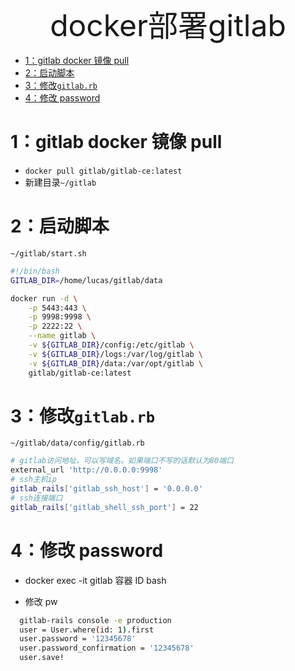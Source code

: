 
<div align="center"><font size="35">docker部署gitlab</font></div>

- [1：gitlab docker 镜像 pull](#1gitlab-docker-镜像-pull)
- [2：启动脚本](#2启动脚本)
- [3：修改`gitlab.rb`](#3修改gitlabrb)
- [4：修改 password](#4修改-password)

# 1：gitlab docker 镜像 pull

- `docker pull gitlab/gitlab-ce:latest`
- 新建目录`~/gitlab`

# 2：启动脚本

`~/gitlab/start.sh`

```bash
#!/bin/bash
GITLAB_DIR=/home/lucas/gitlab/data

docker run -d \
    -p 5443:443 \
    -p 9998:9998 \
    -p 2222:22 \
    --name gitlab \
    -v ${GITLAB_DIR}/config:/etc/gitlab \
    -v ${GITLAB_DIR}/logs:/var/log/gitlab \
    -v ${GITLAB_DIR}/data:/var/opt/gitlab \
    gitlab/gitlab-ce:latest
```

# 3：修改`gitlab.rb`

`~/gitlab/data/config/gitlab.rb`

```bash
# gitlab访问地址，可以写域名。如果端口不写的话默认为80端口
external_url 'http://0.0.0.0:9998'
# ssh主机ip
gitlab_rails['gitlab_ssh_host'] = '0.0.0.0'
# ssh连接端口
gitlab_rails['gitlab_shell_ssh_port'] = 22
```

# 4：修改 password

- docker exec -it gitlab 容器 ID bash

- 修改 pw

```bash
  gitlab-rails console -e production
  user = User.where(id: 1).first
  user.password = '12345678'
  user.password_confirmation = '12345678'
  user.save!
```

